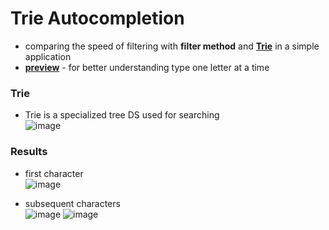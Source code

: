 # Trie Autocompletion
- comparing the speed of filtering with **filter method** and [**Trie**](https://github.com/michalvargaa/Trie-Autocomplete/blob/main/utils/Trie.ts) in a simple application
- [**preview**](https://trie-autocomplete.vercel.app/) - for better understanding type one letter at a time
### Trie
- Trie is a specialized tree DS used for searching   
![image](https://user-images.githubusercontent.com/62841915/208936679-0ab2c736-08a5-4bfe-bdd1-2231757cfe41.png)

### Results
- first character   
![image](https://user-images.githubusercontent.com/62841915/208933719-fd8b906d-84c4-44cc-a0e6-42327c3177e9.png)   
   
- subsequent characters   
![image](https://user-images.githubusercontent.com/62841915/208933981-e52e4470-1f94-4d6c-9ca9-1841527cc1f9.png)
![image](https://user-images.githubusercontent.com/62841915/208934205-1cb7c4ff-70f8-46e4-bf30-3211075baab2.png)



